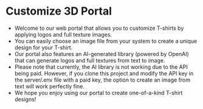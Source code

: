 # **Customize 3D Portal**
- Welcome to our web portal that allows you to customize T-shirts by applying logos and full texture images.
- You can easily choose an image file from your system to create a unique design for your T-shirt.
- Our portal also features an AI-generated library (powered by OpenAI) that can generate logos and full textures from text to image.
- Please note that currently, the AI library is not working due to the API being paid. However, if you clone this project and modify the API key in the server/.env file with a paid key, the option to create an image from text will work perfectly fine.
- We hope you enjoy using our portal to create one-of-a-kind T-shirt designs!

